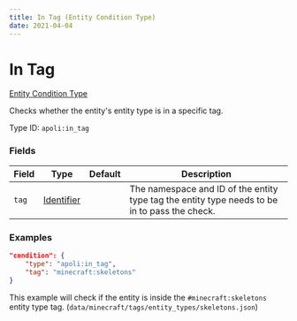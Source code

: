 ```yaml
---
title: In Tag (Entity Condition Type)
date: 2021-04-04
---
```


# In Tag

[Entity Condition Type](../entity_condition_types.md)

Checks whether the entity's entity type is in a specific tag.

Type ID: `apoli:in_tag`


### Fields

Field  | Type | Default | Description
-------|------|---------|-------------
`tag` | [Identifier](../data_types/identifier.md) | | The namespace and ID of the entity type tag the entity type needs to be in to pass the check.


### Examples

```json
"condition": {
    "type": "apoli:in_tag",
    "tag": "minecraft:skeletons"
}
```

This example will check if the entity is inside the `#minecraft:skeletons` entity type tag. (`data/minecraft/tags/entity_types/skeletons.json`)
